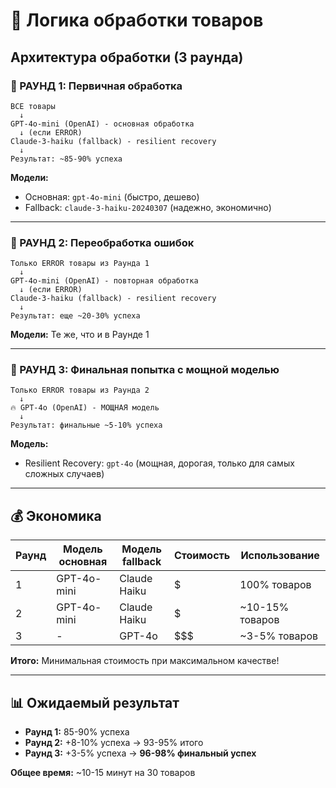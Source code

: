 # 🎯 Логика обработки товаров

## Архитектура обработки (3 раунда)

### 📘 РАУНД 1: Первичная обработка
```
ВСЕ товары
  ↓
GPT-4o-mini (OpenAI) - основная обработка
  ↓ (если ERROR)
Claude-3-haiku (fallback) - resilient recovery
  ↓
Результат: ~85-90% успеха
```

**Модели:**
- Основная: `gpt-4o-mini` (быстро, дешево)
- Fallback: `claude-3-haiku-20240307` (надежно, экономично)

---

### 📙 РАУНД 2: Переобработка ошибок
```
Только ERROR товары из Раунда 1
  ↓
GPT-4o-mini (OpenAI) - повторная обработка
  ↓ (если ERROR)
Claude-3-haiku (fallback) - resilient recovery
  ↓
Результат: еще ~20-30% успеха
```

**Модели:** Те же, что и в Раунде 1

---

### 📕 РАУНД 3: Финальная попытка с мощной моделью
```
Только ERROR товары из Раунда 2
  ↓
🔥 GPT-4o (OpenAI) - МОЩНАЯ модель
  ↓
Результат: финальные ~5-10% успеха
```

**Модель:**
- Resilient Recovery: `gpt-4o` (мощная, дорогая, только для самых сложных случаев)

---

## 💰 Экономика

| Раунд | Модель основная | Модель fallback | Стоимость | Использование |
|-------|----------------|-----------------|-----------|---------------|
| 1 | GPT-4o-mini | Claude Haiku | $ | 100% товаров |
| 2 | GPT-4o-mini | Claude Haiku | $ | ~10-15% товаров |
| 3 | - | GPT-4o | $$$ | ~3-5% товаров |

**Итого:** Минимальная стоимость при максимальном качестве!

---

## 📊 Ожидаемый результат

- **Раунд 1:** 85-90% успеха
- **Раунд 2:** +8-10% успеха → 93-95% итого
- **Раунд 3:** +3-5% успеха → **96-98% финальный успех**

**Общее время:** ~10-15 минут на 30 товаров

